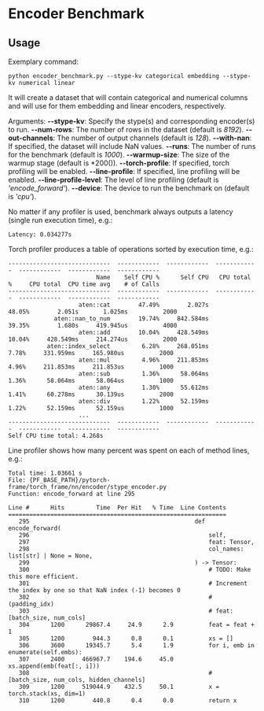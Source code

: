 # Encoder Benchmark

## Usage

Exemplary command:

```
python encoder_benchmark.py --stype-kv categorical embedding --stype-kv numerical linear
```

It will create a dataset that will contain categorical and numerical columns and will use for them
embedding and linear encoders, respectively.

Arguments:
**--stype-kv**: Specify the stype(s) and corresponding encoder(s) to run.
**--num-rows**: The number of rows in the dataset (default is *8192*).
**--out-channels**: The number of output channels (default is *128*).
**--with-nan**: If specified, the dataset will include NaN values.
**--runs**: The number of runs for the benchmark (default is *1000*).
**--warmup-size**: The size of the warmup stage (default is \*200()).
**--torch-profile**: If specified, torch profiling will be enabled.
**--line-profile**: If specified, line profiling will be enabled.
**--line-profile-level**: The level of line profiling (default is *'encode_forward'*).
**--device**: The device to run the benchmark on (default is *'cpu'*).

No matter if any profiler is used, benchmark always outputs a latency (single run execution time), e.g.:

```
Latency: 0.034277s
```

Torch profiler produces a table of operations sorted by execution time, e.g.:

```
-----------------------------  ------------  ------------  ------------  ------------  ------------  ------------
                         Name    Self CPU %      Self CPU   CPU total %     CPU total  CPU time avg    # of Calls
-----------------------------  ------------  ------------  ------------  ------------  ------------  ------------
                    aten::cat        47.49%        2.027s        48.05%        2.051s       1.025ms          2000
             aten::nan_to_num        19.74%     842.584ms        39.35%        1.680s     419.945us          4000
                    aten::add        10.04%     428.549ms        10.04%     428.549ms     214.274us          2000
           aten::index_select         6.28%     268.051ms         7.78%     331.959ms     165.980us          2000
                    aten::mul         4.96%     211.853ms         4.96%     211.853ms     211.853us          1000
                    aten::sub         1.36%      58.064ms         1.36%      58.064ms      58.064us          1000
                    aten::any         1.30%      55.612ms         1.41%      60.278ms      30.139us          2000
                    aten::div         1.22%      52.159ms         1.22%      52.159ms      52.159us          1000
                    ...
-----------------------------  ------------  ------------  ------------  ------------  ------------  ------------
Self CPU time total: 4.268s
```

Line profiler shows how many percent was spent on each of method lines, e.g.:

```
Total time: 1.03661 s
File: {PF_BASE_PATH}/pytorch-frame/torch_frame/nn/encoder/stype_encoder.py
Function: encode_forward at line 295

Line #      Hits         Time  Per Hit   % Time  Line Contents
==============================================================
   295                                               def encode_forward(
   296                                                   self,
   297                                                   feat: Tensor,
   298                                                   col_names: list[str] | None = None,
   299                                               ) -> Tensor:
   300                                                   # TODO: Make this more efficient.
   301                                                   # Increment the index by one so that NaN index (-1) becomes 0
   302                                                   # (padding_idx)
   303                                                   # feat: [batch_size, num_cols]
   304      1200      29867.4     24.9      2.9          feat = feat + 1
   305      1200        944.3      0.8      0.1          xs = []
   306      3600      19345.7      5.4      1.9          for i, emb in enumerate(self.embs):
   307      2400     466967.7    194.6     45.0              xs.append(emb(feat[:, i]))
   308                                                   # [batch_size, num_cols, hidden_channels]
   309      1200     519044.9    432.5     50.1          x = torch.stack(xs, dim=1)
   310      1200        440.8      0.4      0.0          return x
```
